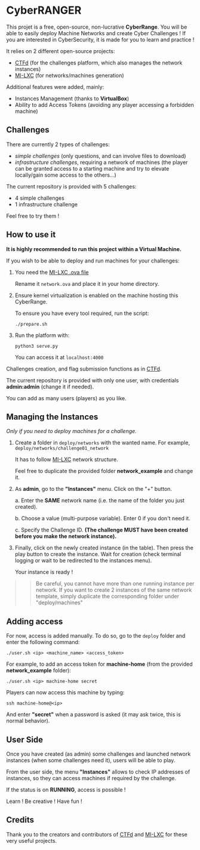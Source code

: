 # CyberRANGER

This projet is a free, open-source, non-lucrative **CyberRange**.
You will be able to easily deploy Machine Networks and create Cyber Challenges !
If you are interested in CyberSecurity, it is made for you to learn and practice !

It relies on 2 different open-source projects:
*  [CTFd](https://https://github.com/CTFd/CTFd/) (for the challenges platform, which also manages the network instances)
*  [MI-LXC](https://https://github.com/flesueur/mi-lxc/) (for networks/machines generation)


Additional features were added, mainly:
* Instances Management (thanks to **VirtualBox**)
* Ability to add Access Tokens (avoiding any player accessing a forbidden machine)


## Challenges

There are currently 2 types of challenges:
* *simple challenges* (only questions, and can involve files to download)
* *infrastructure challenges*, requiring a network of machines (the player can be granted access to a starting machine and try to elevate locally/gain some access to the others...)


The current repository is provided with 5 challenges:

* 4 simple challenges
* 1 infrastructure challenge


Feel free to try them !

## How to use it

**It is highly recommended to run this project within a Virtual Machine.**

If you wish to be able to deploy and run machines for your challenges:

1. You need the [MI-LXC .ova file](https://flesueur.irisa.fr/mi-lxc/images/milxc-debian-amd64-1.4.2.ova)
    
    Rename it `network.ova` and place it in your home directory.

2.  Ensure kernel virtualization is enabled on the machine hosting this CyberRange.

    To ensure you have every tool required, run the script:
    ```
    ./prepare.sh
    ```

3. Run the platform with:

    ```
    python3 serve.py
    ```
    
    You can access it at `localhost:4000`
    

Challenges creation, and flag submission functions as in [CTFd](https://https://github.com/CTFd/CTFd/).

The current repository is provided with only one user, with credentials **admin:admin**
(change it if needed).

You can add as many users (players) as you like.


## Managing the Instances

*Only if you need to deploy machines for a challenge.*

1. Create a folder in `deploy/networks` with the wanted name. For example, `deploy/networks/challenge01_network`

    It has to follow [MI-LXC](https://https://github.com/flesueur/mi-lxc/) network structure.
    
    Feel free to duplicate the provided folder **network_example** and change it.
    
    
2. As **admin**, go to the **"Instances"** menu. Click on the "+" button.
    
    a. Enter the **SAME** network name (i.e. the name of the folder you just created).

    b. Choose a value (multi-purpose variable). Enter 0 if you don't need it.
    
    c. Specify the Challenge ID. **(The challenge MUST have been created before you make the network instance).**

3. Finally, click on the newly created instance (in the table). Then press the play button to create the instance. Wait for creation (check terminal logging or wait to be redirected to the instances menu).

    Your instance is ready !
    

>> Be careful, you cannot have more than one running instance per network. If you want to create 2 instances of the same network template, simply duplicate the corresponding folder under "deploy/machines"


## Adding access

For now, access is added manually. To do so, go to the `deploy` folder and enter the following command:

```
./user.sh <ip> <machine_name> <access_token>

```

For example, to add an access token for **machine-home** (from the provided **network_example** folder):
```
./user.sh <ip> machine-home secret
```



Players can now access this machine by typing:

```
ssh machine-home@<ip>
```

And enter **"secret"** when a password is asked (it may ask twice, this is normal behavior).


## User Side

Once you have created (as admin) some challenges and launched network instances (when some challenges need it), users will be able to play.

From the user side, the menu **"Instances"** allows to check IP addresses of instances, so they can access machines if required by the challenge.

If the status is on **RUNNING**, access is possible !

Learn ! Be creative ! Have fun !


## Credits

Thank you to the creators and contributors of [CTFd](https://https://github.com/CTFd/CTFd/) and [MI-LXC](https://https://github.com/flesueur/mi-lxc/) for these very useful projects.

